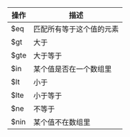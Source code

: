 
| 操作 | 描述 |
| ---------- | ----------- |
| $eq | 匹配所有等于这个值的元素 |
| $gt | 大于 |
| $gte | 大于等于 |
| $in | 某个值是否在一个数组里 |
| $lt | 小于 |
| $lte | 小于等于 |
| $ne | 不等于 |
| $nin | 某个值不在数组里 |
